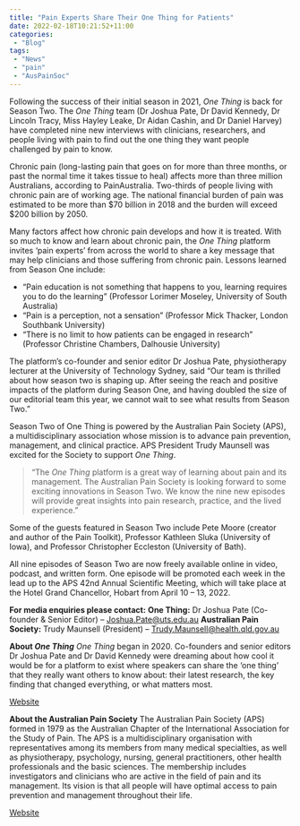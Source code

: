 ```yaml
---
title: "Pain Experts Share Their One Thing for Patients"
date: 2022-02-18T10:21:52+11:00
categories:
 - "Blog"
tags:
 - "News"
 - "pain"
 - "AusPainSoc" 
---
```


<!--more-->

Following the success of their initial season in 2021, *One Thing* is back for Season Two. The *One Thing* team (Dr Joshua Pate, Dr David Kennedy, Dr Lincoln Tracy, Miss Hayley Leake, Dr Aidan Cashin, and Dr Daniel Harvey) have completed nine new interviews with clinicians, researchers, and people living with pain to find out the one thing they want people challenged by pain to know. 

Chronic pain (long-lasting pain that goes on for more than three months, or past the normal time it takes tissue to heal) affects more than three million Australians, according to PainAustralia. Two-thirds of people living with chronic pain are of working age. The national financial burden of pain was estimated to be more than $70 billion in 2018 and the burden will exceed $200 billion by 2050.

Many factors affect how chronic pain develops and how it is treated. With so much to know and learn about chronic pain, the *One Thing* platform invites ‘pain experts’ from across the world to share a key message that may help clinicians and those suffering from chronic pain. Lessons learned from Season One include:

- “Pain education is not something that happens to you, learning requires you to do the learning” (Professor Lorimer Moseley, University of South Australia)
- “Pain is a perception, not a sensation” (Professor Mick Thacker, London Southbank University)
- “There is no limit to how patients can be engaged in research” (Professor Christine Chambers, Dalhousie University)

The platform’s co-founder and senior editor Dr Joshua Pate, physiotherapy lecturer at the University of Technology Sydney, said “Our team is thrilled about how season two is shaping up. After seeing the reach and positive impacts of the platform during Season One, and having doubled the size of our editorial team this year, we cannot wait to see what results from Season Two.”

Season Two of One Thing is powered by the Australian Pain Society (APS), a multidisciplinary association whose mission is to advance pain prevention, management, and clinical practice. APS President Trudy Maunsell was excited for the Society to support *One Thing*.

> “The *One Thing* platform is a great way of learning about pain and its management. The Australian Pain Society is looking forward to some exciting innovations in Season Two. We know the nine new episodes will provide great insights into pain research, practice, and the lived experience.”

Some of the guests featured in Season Two include Pete Moore (creator and author of the Pain Toolkit), Professor Kathleen Sluka (University of Iowa), and Professor Christopher Eccleston (University of Bath). 

All nine episodes of Season Two are now freely available online in video, podcast, and written form. One episode will be promoted each week in the lead up to the APS 42nd Annual Scientific Meeting, which will take place at the Hotel Grand Chancellor, Hobart from April 10 – 13, 2022.

**For media enquiries please contact:**
**One Thing:** Dr Joshua Pate (Co-founder & Senior Editor) – Joshua.Pate@uts.edu.au
**Australian Pain Society:** Trudy Maunsell (President) – Trudy.Maunsell@health.qld.gov.au

**About *One Thing***
*One Thing* began in 2020. Co-founders and senior editors Dr Joshua Pate and Dr David Kennedy were dreaming about how cool it would be for a platform to exist where speakers can share the ‘one thing’ that they really want others to know about: their latest research, the key finding that changed everything, or what matters most.

[Website](https://www.onething.painsci.org)

**About the Australian Pain Society**
The Australian Pain Society (APS) formed in 1979 as the Australian Chapter of the International Association for the Study of Pain. The APS is a multidisciplinary organisation with representatives among its members from many medical specialties, as well as physiotherapy, psychology, nursing, general practitioners, other health professionals and the basic sciences. The membership includes investigators and clinicians who are active in the field of pain and its management. Its vision is that all people will have optimal access to pain prevention and management throughout their life.

[Website](https://www.apsoc.org.au)